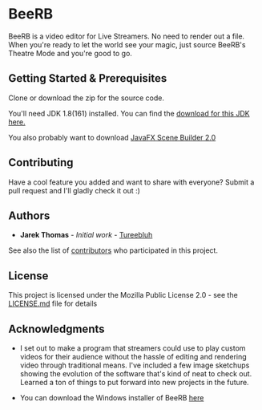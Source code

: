 # BeeRB

BeeRB is a video editor for Live Streamers.  No need to render out a file. When you're ready to let the world see your magic, just source BeeRB's Theatre Mode and you're good to go.

## Getting Started & Prerequisites

Clone or download the zip for the source code.

You'll need JDK 1.8(161) installed. You can find the [download for this JDK here.](https://www.oracle.com/technetwork/java/javase/downloads/java-archive-javase8-2177648.html)

You also probably want to download [JavaFX Scene Builder 2.0](https://www.oracle.com/technetwork/java/javafxscenebuilder-1x-archive-2199384.html)


## Contributing

Have a cool feature you added and want to share with everyone? Submit a pull request and I'll gladly check it out :)


## Authors

* **Jarek Thomas** - *Initial work* - [Tureebluh](https://github.com/Tureebluh)

See also the list of [contributors](https://github.com/Tureebluh/BeeRB/contributors) who participated in this project.

## License

This project is licensed under the Mozilla Public License 2.0 - see the [LICENSE.md](LICENSE) file for details

## Acknowledgments

* I set out to make a program that streamers could use to play custom videos for their audience without the hassle of editing and rendering video through traditional means. I've included a few image sketchups showing the evolution of the software that's kind of neat to check out.  Learned a ton of things to put forward into new projects in the future.

* You can download the Windows installer of BeeRB [here](https://www.tureebluh.com/beerb)

